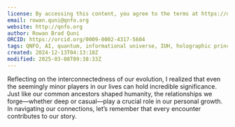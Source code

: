 ```yaml
---
license: By accessing this content, you agree to the terms at https://qnfo.org/LICENSE
email: rowan.quni@qnfo.org
website: http://qnfo.org
author: Rowan Brad Quni
ORCID: https://orcid.org/0009-0002-4317-5604
tags: QNFO, AI, quantum, informational universe, IUH, holographic principle
created: 2024-12-13T04:13:18Z
modified: 2025-03-08T09:38:33Z
---
```


Reflecting on the interconnectedness of our evolution, I realized that even the seemingly minor players in our lives can hold incredible significance. Just like our common ancestors shaped humanity, the relationships we forge—whether deep or casual—play a crucial role in our personal growth. In navigating our connections, let’s remember that every encounter contributes to our story.
